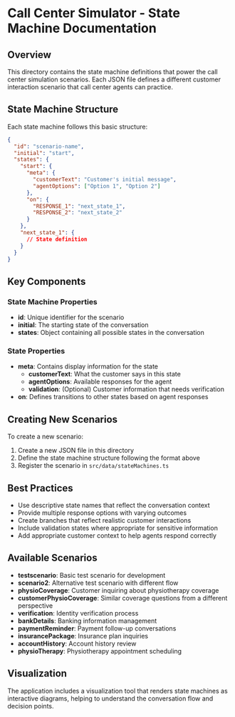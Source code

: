 
# Call Center Simulator - State Machine Documentation

## Overview

This directory contains the state machine definitions that power the call center simulation scenarios. Each JSON file defines a different customer interaction scenario that call center agents can practice.

## State Machine Structure

Each state machine follows this basic structure:

```json
{
  "id": "scenario-name",
  "initial": "start",
  "states": {
    "start": {
      "meta": {
        "customerText": "Customer's initial message",
        "agentOptions": ["Option 1", "Option 2"]
      },
      "on": {
        "RESPONSE_1": "next_state_1",
        "RESPONSE_2": "next_state_2"
      }
    },
    "next_state_1": {
      // State definition
    }
  }
}
```

## Key Components

### State Machine Properties

- **id**: Unique identifier for the scenario
- **initial**: The starting state of the conversation
- **states**: Object containing all possible states in the conversation

### State Properties

- **meta**: Contains display information for the state
  - **customerText**: What the customer says in this state
  - **agentOptions**: Available responses for the agent
  - **validation**: (Optional) Customer information that needs verification
- **on**: Defines transitions to other states based on agent responses

## Creating New Scenarios

To create a new scenario:

1. Create a new JSON file in this directory
2. Define the state machine structure following the format above
3. Register the scenario in `src/data/stateMachines.ts`

## Best Practices

- Use descriptive state names that reflect the conversation context
- Provide multiple response options with varying outcomes
- Create branches that reflect realistic customer interactions
- Include validation states where appropriate for sensitive information
- Add appropriate customer context to help agents respond correctly

## Available Scenarios

- **testscenario**: Basic test scenario for development
- **scenario2**: Alternative test scenario with different flow
- **physioCoverage**: Customer inquiring about physiotherapy coverage
- **customerPhysioCoverage**: Similar coverage questions from a different perspective
- **verification**: Identity verification process
- **bankDetails**: Banking information management
- **paymentReminder**: Payment follow-up conversations
- **insurancePackage**: Insurance plan inquiries
- **accountHistory**: Account history review
- **physioTherapy**: Physiotherapy appointment scheduling

## Visualization

The application includes a visualization tool that renders state machines as interactive diagrams, helping to understand the conversation flow and decision points.
